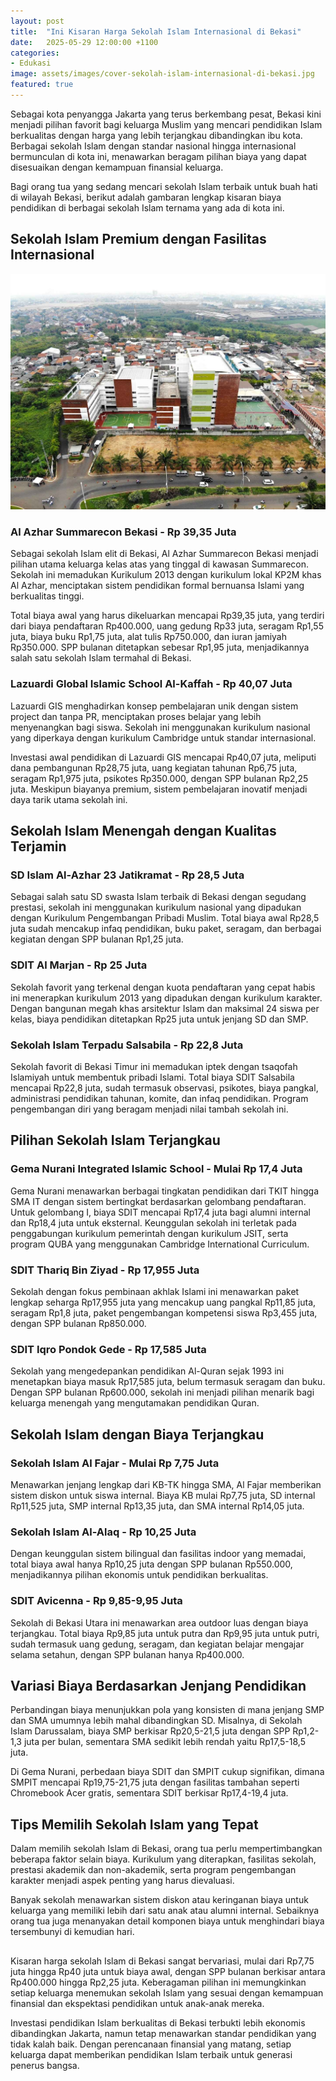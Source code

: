 ```yaml
---
layout: post
title:  "Ini Kisaran Harga Sekolah Islam Internasional di Bekasi"
date:   2025-05-29 12:00:00 +1100
categories: 
- Edukasi
image: assets/images/cover-sekolah-islam-internasional-di-bekasi.jpg
featured: true
---
```


Sebagai kota penyangga Jakarta yang terus berkembang pesat, Bekasi kini menjadi pilihan favorit bagi keluarga Muslim yang mencari pendidikan Islam berkualitas dengan harga yang lebih terjangkau dibandingkan ibu kota. Berbagai sekolah Islam dengan standar nasional hingga internasional bermunculan di kota ini, menawarkan beragam pilihan biaya yang dapat disesuaikan dengan kemampuan finansial keluarga.

Bagi orang tua yang sedang mencari sekolah Islam terbaik untuk buah hati di wilayah Bekasi, berikut adalah gambaran lengkap kisaran biaya pendidikan di berbagai sekolah Islam ternama yang ada di kota ini.

## Sekolah Islam Premium dengan Fasilitas Internasional

![al-azhar-summarecon-bekasi](/assets/images/al-azhar-summarecon-bekasi.jpg)

### Al Azhar Summarecon Bekasi - Rp 39,35 Juta
Sebagai sekolah Islam elit di Bekasi, Al Azhar Summarecon Bekasi menjadi pilihan utama keluarga kelas atas yang tinggal di kawasan Summarecon. Sekolah ini memadukan Kurikulum 2013 dengan kurikulum lokal KP2M khas Al Azhar, menciptakan sistem pendidikan formal bernuansa Islami yang berkualitas tinggi.

Total biaya awal yang harus dikeluarkan mencapai Rp39,35 juta, yang terdiri dari biaya pendaftaran Rp400.000, uang gedung Rp33 juta, seragam Rp1,55 juta, biaya buku Rp1,75 juta, alat tulis Rp750.000, dan iuran jamiyah Rp350.000. SPP bulanan ditetapkan sebesar Rp1,95 juta, menjadikannya salah satu sekolah Islam termahal di Bekasi.
### Lazuardi Global Islamic School Al-Kaffah - Rp 40,07 Juta
Lazuardi GIS menghadirkan konsep pembelajaran unik dengan sistem project dan tanpa PR, menciptakan proses belajar yang lebih menyenangkan bagi siswa. Sekolah ini menggunakan kurikulum nasional yang diperkaya dengan kurikulum Cambridge untuk standar internasional.

Investasi awal pendidikan di Lazuardi GIS mencapai Rp40,07 juta, meliputi dana pembangunan Rp28,75 juta, uang kegiatan tahunan Rp6,75 juta, seragam Rp1,975 juta, psikotes Rp350.000, dengan SPP bulanan Rp2,25 juta. Meskipun biayanya premium, sistem pembelajaran inovatif menjadi daya tarik utama sekolah ini.

## Sekolah Islam Menengah dengan Kualitas Terjamin
### SD Islam Al-Azhar 23 Jatikramat - Rp 28,5 Juta
Sebagai salah satu SD swasta Islam terbaik di Bekasi dengan segudang prestasi, sekolah ini menggunakan kurikulum nasional yang dipadukan dengan Kurikulum Pengembangan Pribadi Muslim. Total biaya awal Rp28,5 juta sudah mencakup infaq pendidikan, buku paket, seragam, dan berbagai kegiatan dengan SPP bulanan Rp1,25 juta.
### SDIT Al Marjan - Rp 25 Juta
Sekolah favorit yang terkenal dengan kuota pendaftaran yang cepat habis ini menerapkan kurikulum 2013 yang dipadukan dengan kurikulum karakter. Dengan bangunan megah khas arsitektur Islam dan maksimal 24 siswa per kelas, biaya pendidikan ditetapkan Rp25 juta untuk jenjang SD dan SMP.
### Sekolah Islam Terpadu Salsabila - Rp 22,8 Juta
Sekolah favorit di Bekasi Timur ini memadukan iptek dengan tsaqofah Islamiyah untuk membentuk pribadi Islami. Total biaya SDIT Salsabila mencapai Rp22,8 juta, sudah termasuk observasi, psikotes, biaya pangkal, administrasi pendidikan tahunan, komite, dan infaq pendidikan. Program pengembangan diri yang beragam menjadi nilai tambah sekolah ini.

## Pilihan Sekolah Islam Terjangkau
### Gema Nurani Integrated Islamic School - Mulai Rp 17,4 Juta
Gema Nurani menawarkan berbagai tingkatan pendidikan dari TKIT hingga SMA IT dengan sistem bertingkat berdasarkan gelombang pendaftaran. Untuk gelombang I, biaya SDIT mencapai Rp17,4 juta bagi alumni internal dan Rp18,4 juta untuk eksternal. Keunggulan sekolah ini terletak pada penggabungan kurikulum pemerintah dengan kurikulum JSIT, serta program QUBA yang menggunakan Cambridge International Curriculum.
### SDIT Thariq Bin Ziyad - Rp 17,955 Juta
Sekolah dengan fokus pembinaan akhlak Islami ini menawarkan paket lengkap seharga Rp17,955 juta yang mencakup uang pangkal Rp11,85 juta, seragam Rp1,8 juta, paket pengembangan kompetensi siswa Rp3,455 juta, dengan SPP bulanan Rp850.000.
### SDIT Iqro Pondok Gede - Rp 17,585 Juta
Sekolah yang mengedepankan pendidikan Al-Quran sejak 1993 ini menetapkan biaya masuk Rp17,585 juta, belum termasuk seragam dan buku. Dengan SPP bulanan Rp600.000, sekolah ini menjadi pilihan menarik bagi keluarga menengah yang mengutamakan pendidikan Quran.

## Sekolah Islam dengan Biaya Terjangkau
### Sekolah Islam Al Fajar - Mulai Rp 7,75 Juta
Menawarkan jenjang lengkap dari KB-TK hingga SMA, Al Fajar memberikan sistem diskon untuk siswa internal. Biaya KB mulai Rp7,75 juta, SD internal Rp11,525 juta, SMP internal Rp13,35 juta, dan SMA internal Rp14,05 juta.
### Sekolah Islam Al-Alaq - Rp 10,25 Juta
Dengan keunggulan sistem bilingual dan fasilitas indoor yang memadai, total biaya awal hanya Rp10,25 juta dengan SPP bulanan Rp550.000, menjadikannya pilihan ekonomis untuk pendidikan berkualitas.
### SDIT Avicenna - Rp 9,85-9,95 Juta
Sekolah di Bekasi Utara ini menawarkan area outdoor luas dengan biaya terjangkau. Total biaya Rp9,85 juta untuk putra dan Rp9,95 juta untuk putri, sudah termasuk uang gedung, seragam, dan kegiatan belajar mengajar selama setahun, dengan SPP bulanan hanya Rp400.000.

## Variasi Biaya Berdasarkan Jenjang Pendidikan
Perbandingan biaya menunjukkan pola yang konsisten di mana jenjang SMP dan SMA umumnya lebih mahal dibandingkan SD. Misalnya, di Sekolah Islam Darussalam, biaya SMP berkisar Rp20,5-21,5 juta dengan SPP Rp1,2-1,3 juta per bulan, sementara SMA sedikit lebih rendah yaitu Rp17,5-18,5 juta.

Di Gema Nurani, perbedaan biaya SDIT dan SMPIT cukup signifikan, dimana SMPIT mencapai Rp19,75-21,75 juta dengan fasilitas tambahan seperti Chromebook Acer gratis, sementara SDIT berkisar Rp17,4-19,4 juta.

## Tips Memilih Sekolah Islam yang Tepat
Dalam memilih sekolah Islam di Bekasi, orang tua perlu mempertimbangkan beberapa faktor selain biaya. Kurikulum yang diterapkan, fasilitas sekolah, prestasi akademik dan non-akademik, serta program pengembangan karakter menjadi aspek penting yang harus dievaluasi.

Banyak sekolah menawarkan sistem diskon atau keringanan biaya untuk keluarga yang memiliki lebih dari satu anak atau alumni internal. Sebaiknya orang tua juga menanyakan detail komponen biaya untuk menghindari biaya tersembunyi di kemudian hari.

##
Kisaran harga sekolah Islam di Bekasi sangat bervariasi, mulai dari Rp7,75 juta hingga Rp40 juta untuk biaya awal, dengan SPP bulanan berkisar antara Rp400.000 hingga Rp2,25 juta. Keberagaman pilihan ini memungkinkan setiap keluarga menemukan sekolah Islam yang sesuai dengan kemampuan finansial dan ekspektasi pendidikan untuk anak-anak mereka.

Investasi pendidikan Islam berkualitas di Bekasi terbukti lebih ekonomis dibandingkan Jakarta, namun tetap menawarkan standar pendidikan yang tidak kalah baik. Dengan perencanaan finansial yang matang, setiap keluarga dapat memberikan pendidikan Islam terbaik untuk generasi penerus bangsa.
